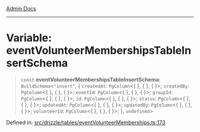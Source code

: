 [Admin Docs](/)

***

# Variable: eventVolunteerMembershipsTableInsertSchema

> `const` **eventVolunteerMembershipsTableInsertSchema**: `BuildSchema`\<`"insert"`, \{ `createdAt`: `PgColumn`\<\{ \}, \{ \}, \{ \}\>; `createdBy`: `PgColumn`\<\{ \}, \{ \}, \{ \}\>; `eventId`: `PgColumn`\<\{ \}, \{ \}, \{ \}\>; `groupId`: `PgColumn`\<\{ \}, \{ \}, \{ \}\>; `id`: `PgColumn`\<\{ \}, \{ \}, \{ \}\>; `status`: `PgColumn`\<\{ \}, \{ \}, \{ \}\>; `updatedAt`: `PgColumn`\<\{ \}, \{ \}, \{ \}\>; `updatedBy`: `PgColumn`\<\{ \}, \{ \}, \{ \}\>; `volunteerId`: `PgColumn`\<\{ \}, \{ \}, \{ \}\>; \}, `undefined`\>

Defined in: [src/drizzle/tables/eventVolunteerMemberships.ts:173](https://github.com/Sourya07/talawa-api/blob/aac5f782223414da32542752c1be099f0b872196/src/drizzle/tables/eventVolunteerMemberships.ts#L173)
